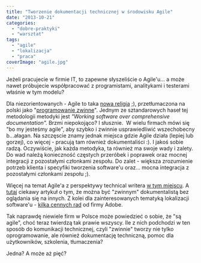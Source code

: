 ```yaml
---
title: "Tworzenie dokumentacji technicznej w środowisku Agile"
date: "2013-10-21"
categories:
  - "dobre-praktyki"
  - "warsztat"
tags:
  - "agile"
  - "lokalizacja"
  - "praca"
coverImage: "agile.jpg"
---
```


Jeżeli pracujecie w firmie IT, to zapewne słyszeliście o Agile'u... a może nawet próbujecie współpracować z programistami, analitykami i testerami właśnie w tym modelu?

Dla niezorientowanych - Agile to taka [nowa religia](http://www.agilemanifesto.org/) ;), przetłumaczona na polski jako "[programowanie zwinne](http://pl.wikipedia.org/wiki/Programowanie_zwinne)". Jednym ze sztandarowych haseł tej metodologii metodyki jest _"Working software over comprehensive documentation"._ Brzmi niepokojąco? I słusznie.  W wielu firmach mówi się "bo my jesteśmy agile", aby szybko i zwinnie usprawiedliwić wszechobecny b...ałagan. Na szczęscie znamy jednak miejsca gdzie Agile działa (lepiej lub gorzej), co więcej - pracują tam również dokumentaliści :). I jakoś sobie radzą. Oczywiście, jak każda metodyka, ta również ma swoje wady i zalety. Do wad należą konieczność częstych przeróbek i poprawek oraz mocnej integracji z pozostałymi członkami zespołu. Do zalet - większa zrozumienie potrzeb klienta i specyfiki tworzenia software'u oraz... mocna integracja z pozostałymi członkami zespołu ;).

Więcej na temat Agile'a z perspektywy technical writera [w tym miejscu](http://techwhirl.com/agile-and-tech-comm-writer-challenges-development-teams/). A [tutaj](http://techwhirl.com/can-i-be-an-agile-technical-communicator/) ciekawy artykuł o tym, że można być "zwinnym" dokumentalistą bez oglądania się na innych. Z kolei dla zainteresowanych tematyką lokalizacji software'u - [kilka cennych rad](http://blogs.adobe.com/globalization/five-golden-rules-to-achieve-agile-localization/) od firmy Adobe.

Tak naprawdę niewiele firm w Polsce może powiedzieć o sobie, że "są agile", choć teraz twierdzą tak prawie wszyscy. Ile z nich podchodzi w ten sposób do komunikacji technicznej, czyli "zwinnie" tworzy nie tylko oprogramowanie, ale również dokumentację techniczną, pomoc dla użytkowników, szkolenia, tłumaczenia?

Jedna? A może aż pięć?
